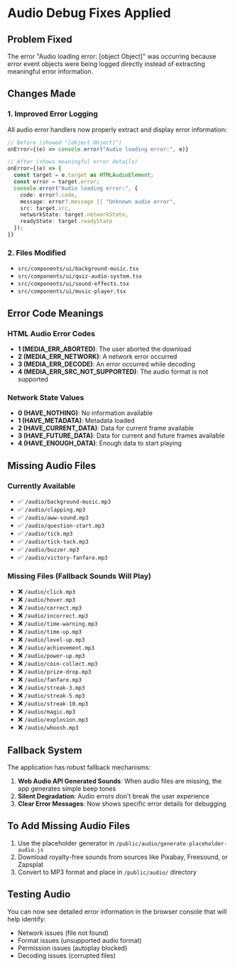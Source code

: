 # Audio Debug Fixes Applied

## Problem Fixed

The error "Audio loading error: [object Object]" was occurring because error event objects were being logged directly instead of extracting meaningful error information.

## Changes Made

### 1. Improved Error Logging

All audio error handlers now properly extract and display error information:

```typescript
// Before (showed "[object Object]")
onError={(e) => console.error("Audio loading error:", e)}

// After (shows meaningful error details)
onError={(e) => {
  const target = e.target as HTMLAudioElement;
  const error = target.error;
  console.error("Audio loading error:", {
    code: error?.code,
    message: error?.message || "Unknown audio error",
    src: target.src,
    networkState: target.networkState,
    readyState: target.readyState
  });
}}
```

### 2. Files Modified

- `src/components/ui/background-music.tsx`
- `src/components/ui/quiz-audio-system.tsx`
- `src/components/ui/sound-effects.tsx`
- `src/components/ui/music-player.tsx`

## Error Code Meanings

### HTML Audio Error Codes

- **1 (MEDIA_ERR_ABORTED)**: The user aborted the download
- **2 (MEDIA_ERR_NETWORK)**: A network error occurred
- **3 (MEDIA_ERR_DECODE)**: An error occurred while decoding
- **4 (MEDIA_ERR_SRC_NOT_SUPPORTED)**: The audio format is not supported

### Network State Values

- **0 (HAVE_NOTHING)**: No information available
- **1 (HAVE_METADATA)**: Metadata loaded
- **2 (HAVE_CURRENT_DATA)**: Data for current frame available
- **3 (HAVE_FUTURE_DATA)**: Data for current and future frames available
- **4 (HAVE_ENOUGH_DATA)**: Enough data to start playing

## Missing Audio Files

### Currently Available

- ✅ `/audio/background-music.mp3`
- ✅ `/audio/clapping.mp3`
- ✅ `/audio/aww-sound.mp3`
- ✅ `/audio/question-start.mp3`
- ✅ `/audio/tick.mp3`
- ✅ `/audio/tick-tock.mp3`
- ✅ `/audio/buzzer.mp3`
- ✅ `/audio/victory-fanfare.mp3`

### Missing Files (Fallback Sounds Will Play)

- ❌ `/audio/click.mp3`
- ❌ `/audio/hover.mp3`
- ❌ `/audio/correct.mp3`
- ❌ `/audio/incorrect.mp3`
- ❌ `/audio/time-warning.mp3`
- ❌ `/audio/time-up.mp3`
- ❌ `/audio/level-up.mp3`
- ❌ `/audio/achievement.mp3`
- ❌ `/audio/power-up.mp3`
- ❌ `/audio/coin-collect.mp3`
- ❌ `/audio/prize-drop.mp3`
- ❌ `/audio/fanfare.mp3`
- ❌ `/audio/streak-3.mp3`
- ❌ `/audio/streak-5.mp3`
- ❌ `/audio/streak-10.mp3`
- ❌ `/audio/magic.mp3`
- ❌ `/audio/explosion.mp3`
- ❌ `/audio/whoosh.mp3`

## Fallback System

The application has robust fallback mechanisms:

1. **Web Audio API Generated Sounds**: When audio files are missing, the app generates simple beep tones
2. **Silent Degradation**: Audio errors don't break the user experience
3. **Clear Error Messages**: Now shows specific error details for debugging

## To Add Missing Audio Files

1. Use the placeholder generator in `/public/audio/generate-placeholder-audio.js`
2. Download royalty-free sounds from sources like Pixabay, Freesound, or Zapsplat
3. Convert to MP3 format and place in `/public/audio/` directory

## Testing Audio

You can now see detailed error information in the browser console that will help identify:

- Network issues (file not found)
- Format issues (unsupported audio format)
- Permission issues (autoplay blocked)
- Decoding issues (corrupted files)

